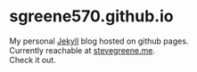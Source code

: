 # sgreene570.github.io
My personal [Jekyll](https://jekyllrb.com/) blog hosted on github pages.
<br>
Currently reachable at [stevegreene.me](stevegreene.me).
<br>
Check it out.
